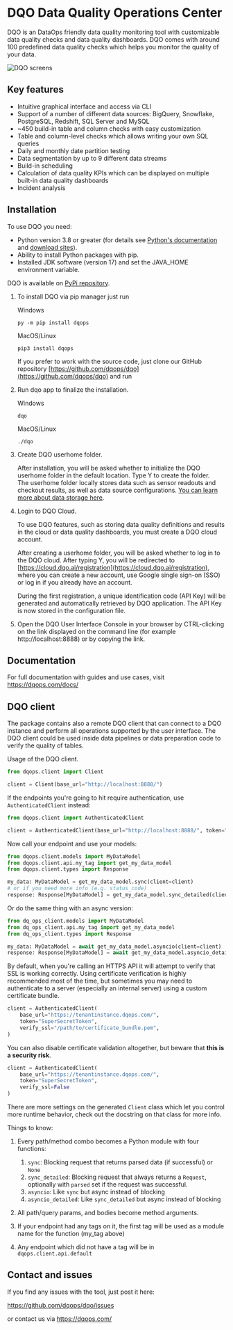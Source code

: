 # DQO Data Quality Operations Center

DQO is an DataOps friendly data quality monitoring tool with customizable data quality checks and data quality dashboards.
DQO comes with around 100 predefined data quality checks which helps you monitor the quality of your data.

![DQO screens](https://dqops.com/docs/images/dqo-screens.gif)

## Key features
- Intuitive graphical interface and access via CLI
- Support of a number of different data sources: BigQuery, Snowflake, PostgreSQL, Redshift, SQL Server and MySQL
- ~450 build-in table and column checks with easy customization
- Table and column-level checks which allows writing your own SQL queries
- Daily and monthly date partition testing
- Data segmentation by up to 9 different data streams
- Build-in scheduling
- Calculation of data quality KPIs which can be displayed on multiple built-in data quality dashboards
- Incident analysis

## Installation

To use DQO you need:

- Python version 3.8 or greater (for details see [Python's documentation](https://www.python.org/doc/) and [download sites](https://www.python.org/downloads/)).
- Ability to install Python packages with pip.
- Installed JDK software (version 17) and set the JAVA_HOME environment variable.


DQO is available on [PyPi repository](https://pypi.org/project/dqops/).

1. To install DQO via pip manager just run

    Windows
    ```
    py -m pip install dqops
    ```
    MacOS/Linux
    ```
    pip3 install dqops
    ```

   If you prefer to work with the source code, just clone our GitHub repository [https://github.com/dqops/dqo](https://github.com/dqops/dqo)
   and run

2. Run dqo app to finalize the installation.

    Windows
    ```
    dqo
    ```
    MacOS/Linux
    ```
    ./dqo
    ```

3. Create DQO userhome folder.

   After installation, you will be asked whether to initialize the DQO userhome folder in the default location. Type Y to create the folder.  
   The userhome folder locally stores data such as sensor readouts and checkout results, as well as data source configurations. [You can learn more about data storage here](../../dqo-concepts/data-storage/data-storage.md).

4. Login to DQO Cloud.

   To use DQO features, such as storing data quality definitions and results in the cloud or data quality dashboards, you
   must create a DQO cloud account.

   After creating a userhome folder, you will be asked whether to log in to the DQO cloud. After typing Y, you will be
   redirected to [https://cloud.dqo.ai/registration](https://cloud.dqo.ai/registration), where you can create a new account, use Google single sign-on (SSO) or log in if you already have an account.

   During the first registration, a unique identification code (API Key) will be generated and automatically retrieved by DQO application.
   The API Key is now stored in the configuration file.

5. Open the DQO User Interface Console in your browser by CTRL-clicking on the link displayed on the command line (for example http://localhost:8888)
   or by copying the link.

## Documentation

For full documentation with guides and use cases, visit https://dqops.com/docs/


## DQO client
The package contains also a remote DQO client that can connect to a DQO instance and perform all operations supported by the user interface.
The DQO client could be used inside data pipelines or data preparation code to verify the quality of tables.

Usage of the DQO client.

```python
from dqops.client import Client

client = Client(base_url="http://localhost:8888/")
```

If the endpoints you're going to hit require authentication, use `AuthenticatedClient` instead:

```python
from dqops.client import AuthenticatedClient

client = AuthenticatedClient(base_url="http://localhost:8888/", token="Your DQO Cloud API Key")
```

Now call your endpoint and use your models:

```python
from dqops.client.models import MyDataModel
from dqops.client.api.my_tag import get_my_data_model
from dqops.client.types import Response

my_data: MyDataModel = get_my_data_model.sync(client=client)
# or if you need more info (e.g. status_code)
response: Response[MyDataModel] = get_my_data_model.sync_detailed(client=client)
```

Or do the same thing with an async version:

```python
from dq_ops_client.models import MyDataModel
from dq_ops_client.api.my_tag import get_my_data_model
from dq_ops_client.types import Response

my_data: MyDataModel = await get_my_data_model.asyncio(client=client)
response: Response[MyDataModel] = await get_my_data_model.asyncio_detailed(client=client)
```

By default, when you're calling an HTTPS API it will attempt to verify that SSL is working correctly. Using certificate verification is highly recommended most of the time, but sometimes you may need to authenticate to a server (especially an internal server) using a custom certificate bundle.

```python
client = AuthenticatedClient(
    base_url="https://tenantinstance.dqops.com/", 
    token="SuperSecretToken",
    verify_ssl="/path/to/certificate_bundle.pem",
)
```

You can also disable certificate validation altogether, but beware that **this is a security risk**.

```python
client = AuthenticatedClient(
    base_url="https://tenantinstance.dqops.com/", 
    token="SuperSecretToken", 
    verify_ssl=False
)
```

There are more settings on the generated `Client` class which let you control more runtime behavior, check out the docstring on that class for more info.

Things to know:
1. Every path/method combo becomes a Python module with four functions:
   1. `sync`: Blocking request that returns parsed data (if successful) or `None`
   1. `sync_detailed`: Blocking request that always returns a `Request`, optionally with `parsed` set if the request was successful.
   1. `asyncio`: Like `sync` but async instead of blocking
   1. `asyncio_detailed`: Like `sync_detailed` but async instead of blocking

1. All path/query params, and bodies become method arguments.
1. If your endpoint had any tags on it, the first tag will be used as a module name for the function (my_tag above)
1. Any endpoint which did not have a tag will be in `dqops.client.api.default`


## Contact and issues

If you find any issues with the tool, just post it here:

https://github.com/dqops/dqo/issues

or contact us via https://dqops.com/
